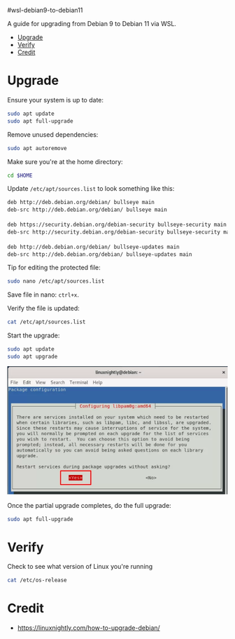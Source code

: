 #wsl-debian9-to-debian11<!-- omit in toc -->

A guide for upgrading from Debian 9 to Debian 11 via WSL.

- [Upgrade](#upgrade)
- [Verify](#verify)
- [Credit](#credit)

# Upgrade

Ensure your system is up to date:
```bash
sudo apt update
sudo apt full-upgrade
```

Remove unused dependencies:
```bash
sudo apt autoremove
```

Make sure you're at the home directory:
```bash
cd $HOME
```

Update `/etc/apt/sources.list` to look something like this:
```bash
deb http://deb.debian.org/debian/ bullseye main
deb-src http://deb.debian.org/debian/ bullseye main

deb https://security.debian.org/debian-security bullseye-security main
deb-src http://security.debian.org/debian-security bullseye-security main

deb http://deb.debian.org/debian/ bullseye-updates main
deb-src http://deb.debian.org/debian/ bullseye-updates main
```

Tip for editing the protected file:
```bash
sudo nano /etc/apt/sources.list
```

Save file in nano: `ctrl+x`.

Verify the file is updated:
```bash
cat /etc/apt/sources.list
```

Start the upgrade:
```bash
sudo apt update
sudo apt upgrade
```

![](./assets/2022-04-26_22-09-30.png)

Once the partial upgrade completes, do the full upgrade:
```bash
sudo apt full-upgrade
```

# Verify

Check to see what version of Linux you're running
```bash
cat /etc/os-release
```


# Credit
* https://linuxnightly.com/how-to-upgrade-debian/